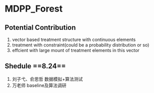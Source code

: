 # MDPP_Forest

## Potential Contribution
1. vector based treatment structure with continuous elements
2. treatment with constraint(could be a probability distribution or so)
3. effcient with large mount of treatment elements in this vector

## Shedule ==8.24==
1. 刘子弋、俞思哲 数据模拟+算法测试
2. 万老师 baseline及算法调研
